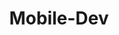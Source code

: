 ---
layout: project_category
title: Mobile-Dev
permalink: /projects/project_categories/mobile-dev/
---